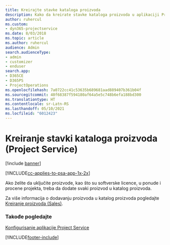```yaml
---
title: Kreirajte stavke kataloga proizvoda
description: Kako da kreirate stavke kataloga proizvoda u aplikaciji Project Service
author: ruhercul
ms.custom:
- dyn365-projectservice
ms.date: 8/03/2018
ms.topic: article
ms.author: ruhercul
audience: Admin
search.audienceType:
- admin
- customizer
- enduser
search.app:
- D365CE
- D365PS
- ProjectOperations
ms.openlocfilehash: 7a0722cc41c53635b689681aad889407b361b04f
ms.sourcegitcommit: 40f68387f594180af64a5e5c748b6efa188bd300
ms.translationtype: HT
ms.contentlocale: sr-Latn-RS
ms.lasthandoff: 05/10/2021
ms.locfileid: "6012423"
---
```

# <a name="create-product-catalog-items-project-service"></a>Kreiranje stavki kataloga proizvoda (Project Service)

[!include [banner](../includes/psa-now-project-operations.md)]

[!INCLUDE[cc-applies-to-psa-app-1x-2x](../includes/cc-applies-to-psa-app-1x-2x.md)]

Ako želite da uključite proizvode, kao što su softverske licence, u ponude i procene projekta, treba da dodate svaki proizvod u katalog proizvoda.  
  
 Za više informacija o dodavanju proizvoda u katalog proizvoda pogledajte [Kreiranje proizvoda (Sales)](/dynamics365/sales-enterprise/create-product-sales).  
  
### <a name="see-also"></a>Takođe pogledajte  
 [Konfigurisanje aplikacije Project Service](../psa/configure.md)


[!INCLUDE[footer-include](../includes/footer-banner.md)]